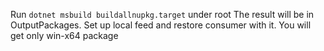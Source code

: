 Run `dotnet msbuild buildallnupkg.target` under root
The result will be in OutputPackages. Set up local feed and restore consumer with it. You will get only win-x64 package